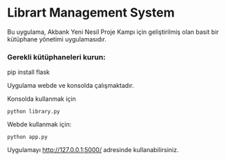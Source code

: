 # Librart Management System
Bu uygulama, Akbank Yeni Nesil Proje Kampı için geliştirilmiş olan basit bir kütüphane yönetimi uygulamasıdır.
    
### Gerekli kütüphaneleri kurun:
pip install flask

Uygulama webde ve konsolda çalışmaktadır.

Konsolda kullanmak için

    python library.py

Webde kullanmak için:

    python app.py

Uygulamayı http://127.0.0.1:5000/ adresinde kullanabilirsiniz.